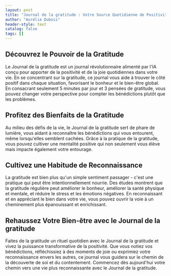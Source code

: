 ```yaml
---
layout: post
title: "Journal de la gratitude : Votre Source Quotidienne de Positivité"
author: "Aurélie Dubois"
header-style: text
catalog: false
tags: []
---
```


## Découvrez le Pouvoir de la Gratitude

Le Journal de la gratitude est un journal révolutionnaire alimenté par l'IA conçu pour apporter de la positivité et de la joie quotidiennes dans votre vie. En se concentrant sur la gratitude, ce journal vous aide à trouver le côté positif dans chaque situation, favorisant le bonheur et le bien-être global. En consacrant seulement 5 minutes par jour et 3 pensées de gratitude, vous pouvez changer votre perspective pour compter les bénédictions plutôt que les problèmes.

## Profitez des Bienfaits de la Gratitude

Au milieu des défis de la vie, le Journal de la gratitude sert de phare de lumière, vous aidant à reconnaître les bénédictions qui vous entourent, même lorsqu'elles semblent cachées. Grâce à la pratique de la gratitude, vous pouvez cultiver une mentalité positive qui non seulement vous élève mais impacte également votre entourage.

## Cultivez une Habitude de Reconnaissance

La gratitude est bien plus qu'un simple sentiment passager - c'est une pratique qui peut être intentionnellement nourrie. Des études montrent que la gratitude régulière peut améliorer le bonheur, améliorer la santé physique et mentale, et réduire le stress et les émotions négatives. En reconnaissant et en appréciant le bien dans votre vie, vous pouvez ouvrir la voie à un cheminement plus épanouissant et enrichissant.

## Rehaussez Votre Bien-être avec le Journal de la gratitude

Faites de la gratitude un rituel quotidien avec le Journal de la gratitude et vivez la puissance transformative de la positivité. Que vous notiez vos bénédictions, réfléchissiez à des moments de joie ou exprimiez votre reconnaissance envers les autres, ce journal vous guidera sur le chemin de la découverte de soi et du contentement. Commencez dès aujourd'hui votre chemin vers une vie plus reconnaissante avec le Journal de la gratitude.